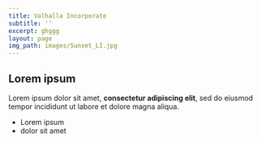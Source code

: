 ```yaml
---
title: Valhalla Incorporate
subtitle: ''
excerpt: ghggg
layout: page
img_path: images/Sunset_LI.jpg
---
```

## Lorem ipsum

Lorem ipsum dolor sit amet, **consectetur adipiscing elit**, sed do eiusmod tempor incididunt ut labore et dolore magna aliqua.

- Lorem ipsum
- dolor sit amet